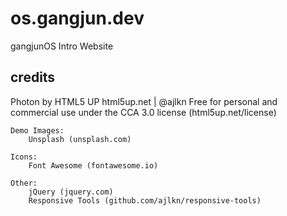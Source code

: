 # os.gangjun.dev

gangjunOS Intro Website

## credits

Photon by HTML5 UP
html5up.net | @ajlkn
Free for personal and commercial use under the CCA 3.0 license (html5up.net/license)

    Demo Images:
    	Unsplash (unsplash.com)

    Icons:
    	Font Awesome (fontawesome.io)

    Other:
    	jQuery (jquery.com)
    	Responsive Tools (github.com/ajlkn/responsive-tools)
